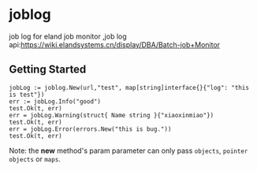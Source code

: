 # joblog

job log for eland job monitor ,job log api:https://wiki.elandsystems.cn/display/DBA/Batch-job+Monitor

## Getting Started

```golang
jobLog := joblog.New(url,"test", map[string]interface{}{"log": "this is test"})
err := jobLog.Info("good")
test.Ok(t, err)
err = jobLog.Warning(struct{ Name string }{"xiaoxinmiao"})
test.Ok(t, err)
err = jobLog.Error(errors.New("this is bug."))
test.Ok(t, err)
```

Note: the **new** method's param parameter can only pass `objects`, `pointer objects` or `maps`.
